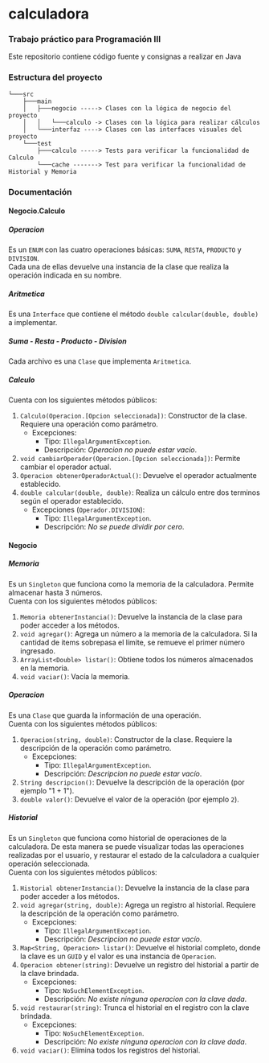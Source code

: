 # calculadora
### Trabajo práctico para Programación III
Este repositorio contiene código fuente y consignas a realizar en Java
### Estructura del proyecto
```
└───src
    ├───main
    │   ├───negocio -----> Clases con la lógica de negocio del proyecto
    │   │   └───calculo -> Clases con la lógica para realizar cálculos
    │   └───interfaz ----> Clases con las interfaces visuales del proyecto
    └───test
        ├───calculo -----> Tests para verificar la funcionalidad de Calculo
        └───cache -------> Test para verificar la funcionalidad de Historial y Memoria
```
### Documentación
#### Negocio.Calculo
##### Operacion
Es un `ENUM` con las cuatro operaciones básicas: `SUMA`, `RESTA`, `PRODUCTO` y `DIVISION`. <br>
Cada una de ellas devuelve una instancia de la clase que realiza la operación indicada en su nombre.
##### Aritmetica
Es una `Interface` que contiene el método `double calcular(double, double)` a implementar.
##### Suma - Resta - Producto - Division
Cada archivo es una `Clase` que implementa `Aritmetica`.
##### Calculo
Cuenta con los siguientes métodos públicos:
1. `Calculo(Operacion.[Opcion seleccionada])`: Constructor de la clase. Requiere una operación como parámetro.
   * Excepciones:
     * Tipo: `IllegalArgumentException`.
     * Descripción: _Operacion no puede estar vacío_.
2. `void cambiarOperador(Operacion.[Opcion seleccionada])`: Permite cambiar el operador actual.
3. `Operacion obtenerOperadorActual()`: Devuelve el operador actualmente establecido.
4. `double calcular(double, double)`: Realiza un cálculo entre dos terminos según el operador establecido.
   * Excepciones (`Operador.DIVISION`):
     * Tipo: `IllegalArgumentException`.
     * Descripción: _No se puede dividir por cero_.
#### Negocio
##### Memoria
Es un `Singleton` que funciona como la memoria de la calculadora. Permite almacenar hasta 3 números. <br>
Cuenta con los siguientes métodos públicos:
1. `Memoria obtenerInstancia()`: Devuelve la instancia de la clase para poder acceder a los métodos.
2. `void agregar()`: Agrega un número a la memoria de la calculadora. Si la cantidad de items sobrepasa el límite, se remueve el primer número ingresado.
3. `ArrayList<Double> listar()`: Obtiene todos los números almacenados en la memoria.
4. `void vaciar()`: Vacía la memoria.
##### Operacion
Es una `Clase` que guarda la información de una operación. <br>
Cuenta con los siguientes métodos públicos:
1. `Operacion(string, double)`: Constructor de la clase. Requiere la descripción de la operación como parámetro.
    * Excepciones:
        * Tipo: `IllegalArgumentException`.
        * Descripción: _Descripcion no puede estar vacío_.
2. `String descripcion()`: Devuelve la descripción de la operación (por ejemplo "1 + 1").
3. `double valor()`: Devuelve el valor de la operación (por ejemplo `2`).
##### Historial
Es un `Singleton` que funciona como historial de operaciones de la calculadora. De esta manera se puede visualizar todas las operaciones realizadas por el usuario, y restaurar el estado de la calculadora a cualquier operación seleccionada. <br>
Cuenta con los siguientes métodos públicos:
1. `Historial obtenerInstancia()`: Devuelve la instancia de la clase para poder acceder a los métodos.
2. `void agregar(string, double)`: Agrega un registro al historial. Requiere la descripción de la operación como parámetro.
    * Excepciones:
        * Tipo: `IllegalArgumentException`.
        * Descripción: _Descripcion no puede estar vacío_.
3. `Map<String, Operacion> listar()`: Devuelve el historial completo, donde la clave es un `GUID` y el valor es una instancia de `Operacion`.
4. `Operacion obtener(string)`: Devuelve un registro del historial a partir de la clave brindada.
    * Excepciones:
        * Tipo: `NoSuchElementException`.
        * Descripción: _No existe ninguna operacion con la clave dada_.
5. `void restaurar(string)`: Trunca el historial en el registro con la clave brindada.
    * Excepciones:
        * Tipo: `NoSuchElementException`.
        * Descripción: _No existe ninguna operacion con la clave dada_.
6. `void vaciar()`: Elimina todos los registros del historial.